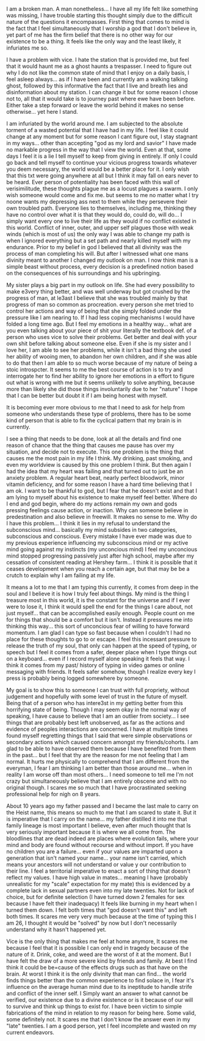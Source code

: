 I am a broken man. A man nonetheless… I have all my life felt like something was missing, I have trouble starting this thought simply due to the difficult nature of the questions it encompasses. First thing that comes to mind is the fact that I feel simultaneously that I worship a god that I don't believe in, yet part of me has the firm belief that there is no other way for our existence to be a thing. It feels like the only way and the least likely, it infuriates me so. 

I have a problem with vice. I hate the station that is provided me, but feel that it would haunt me as a ghost haunts a trespasser. I need to figure out why I do not like the common state of mind that I enjoy on a daily basis, I feel asleep always... as if I have been and currently am a walking talking ghost, followed by this informative the fact that I live and breath lies and disinformation about my station. I can change it but for some reason I chose not to, all that it would take is to journey past where ewe have been before. Either take a step forward or leave the world behind it makes no sense otherwise... yet here I stand. 

I am infuriated by the world around me. I am subjected to the absolute torment of a wasted potential that I have had in my life. I feel like it could change at any moment but for some reason I cant figure out, I stay stagnant in my ways... other than accepting "god as my lord and savior" I have made no markable progress in the way that I view the world. Even at that, some days I feel it is a lie I tell myself to keep from giving in entirely. If only I could go back and tell myself to continue your vicious progress towards whatever you deem necessary, the world would be a better place for it. I only wish that this txt were going anywhere at all but I think it may fall on ears never to be heard. Ever person of potentiality has been faced with this wall of verisimilitude, these thoughts plague me as a locust plagues a swarm. I only wish someone would come and fix me. but seems to me no matter what I try noone wants my depressing ass next to them while they persevere their own troubled path. Everyone lies to themselves, including me, thinking they have  no control over what it is that they would do, could do, will do... I simply want every one to live their life as they would if no conflict existed in this world. Conflict of inner, outer, and upper self plagues those with weak winds (which is most of us) the only way I was able to change my path is when I ignored everything but a set path and nearly killed myself with my endurance. Prior to my belief in god I believed that all divinity was the process of man completing his will. But after I witnessed what one mans divinity meant to another I changed my outlook on man. I now think man is a simple beast without process, every decision is a predefined notion  based on the consequences of his surroundings and his upbringing. 

My sister plays a big part in my outlook on life. She had every possibility to make e3very thing better, and was well underway but got crushed by the progress of man, at le3ast I believe that she was troubled mainly by that progress of man so common as procreation. every person she met tried to control her actions and way of being that she simply folded under the pressure like I am nearing to. If I had less coping mechanisms I would have folded a long time ago. But I feel my emotions in a healthy way... what are you even talking about your piece of shit your literally the textbook def. of a person who uses vice to solve their problems. Get better and deal with your own shit before talking about someone else. Even if she is my sister and I love her, I am able to see her problems, while it isn't a bad thing she used her ability of wooing men, to abandon her own children, and if she was able to do that then I am able to so much worse because of my nature of being a stoic introspcter. It seems to me the best course of action is to try and interrogate her to find  her ability to ignore her emotions in a effort to figure out what is wrong with me but it seems unlikely to solve anything, because more than likely she did those things involuntarily due to her "nature" I hope that I can be better but doubt it if I am being honest with myself. 

It is becoming ever more obvious to me that I need to ask for help from someone who understands these type of problems, there has to be some kind of person that is able to fix the cyclical pattern that my brain is in currently. 

I see a thing that needs to be done, look at all the details and find one reason of chance that the thing that causes  me pause has over my situation, and decide not to execute. This  one problem is the thing that causes me the most pain in my life I think. My drinking, past smoking, and even my worldview is caused by this one problem I think. But then again I had the idea that my heart was failing and that turned out to just be an anxiety problem. A regular heart beat, nearly perfect bloodwork, minor vitamin deficiency, and for some reason I have a hard time believing that I am ok. I want to be thankful to god, but I fear that he doesn't exist and that I am lying to myself about his existence to make myself feel better. Where do I end and god begin, where do my actions remain my own and gods pressing feelings cause action, or inaction. Why can someone believe in predestination and also believe in freewill. It makes no sense to me. Why do I have this problem... I think it lies in my refusal to understand the subconscious mind... basically my mind subsides in two categories, subconscious and conscious. Every mistake I have ever made was due to my previous experience influencing my subconscious mind or my active mind going against my instincts (my unconcious mind) I feel my unconcious mind stopped progressing passively just after high school, maybe after my cessation of consistent reading at Hershey farm... I think it is possible that it ceases development when you reach a certain age, but that may be be a crutch to explain why I am failing at my life. 

It means a lot to me that I am typing this currently, it comes from deep in the soul and I believe it is how I truly feel about things. My mind is the thing I treasure most in this world, it is the constant for the universe and if I ever were to lose it, I think it would spell the end for the things I care about, not just myself... that can be accomplished easily enough. People count on me for things that should be a comfort but it isn't. Instead it pressures me into thinking this way... this sort of unconcious fear of willing to have forward momentum. I am glad I can type so fast because when I couldn't I had no place for these thoughts to go to or escape. I feel this incessant pressure to release the truth of my soul, that only can happen at the speed of typing,  or speech but I feel it comes from a safer, deeper place when I type things out on a keyboard... even if I record myself alone speaking it feels that way. I think it comes from my past/ history of typing in video games or online messaging with friends. It feels safer somehow, though I realize every key I press is probably being logged somewhere by someone. 

My goal is to show this to someone I can trust with full propriety, without judgement and hopefully with some level of trust in the future of myself. Being that of a person who has intere3st in my getting better from this horrifying state of being. Though I may seem okay in the normal way of speaking, I have cause to believe that I am an outlier from society... I see things that are probably best left unobserved, as far as the actions and evidence of peoples interactions are concerned. I have at multiple times found myself regretting things that I said that were simple observations or secondary actions which caused concern amongst my friends/cohorts. I am glad to be able to have observed them because I have benefited from them in the past... but I feel that thy are the reason for me not feeling that I am normal. It hurts me physically to comprehend that I am different from the everyman, I fear I am thinking I am better than those around me... when in reality I am worse off than most others... I need someone to tell me I'm not crazy but simultaneously believe that I am entirely obscene and with no original though. I scares me so much that I have procrastinated seeking professional help for nigh on 8 years. 

About 10 years ago my father passed and I became the last male to carry on the Heist name, this means so much to me that I am scared to state it. But it is imperative that I carry on the name... my father distilled it into me that family lineage is most important I believe, even after much thought that Is very seriously important because it is where we all come from. The bloodlines that are dead indeed are places where evolution fails, where your mind and body are found without recourse and without import. If you have no children you are a failure... even if your values are imparted upon a generation that isn't named your name... your name isn't carried, which means your ancestors will not understand or value y our contribution to their line. I feel a territorial imperative to enact a sort of thing that doesn't reflect my values. I have high value in mates... meaning I have (probably unrealistic for my "scale" expectation for my mate) this is evidenced by a complete lack in sexual partners even into my late twenties. Not for lack of choice, but for definite selection (I have turned down 2 females for sex because I have felt their inadequacy) It feels like burning in my heart when I turned them down. I felt both times that "god doesn't want this" and left both times. It scares me very very much because at the time of typing this I am 26, I thought it would be "solved" by now but I don't necessarily understand why it hasn't happened yet. 

Vice is the only thing that makes me feel at home anymore, It scares me because I feel that it is possible I can only end in tragedy because of the nature of it. Drink, coke, and weed are the worst of it at the moment. But I have felt the draw of a more severe kind by friends and family. At best I find think it could be be=cause of the effects drugs such as that have on the brain. At worst I think it is the only divinity that man can find... the world finds things better than the common experience to find solace in, I fear it's influence on the average human mind due to its ineptitude to handle strife and conflict of the inner self. I Simply want an answer to what cannot be verified, our existence due to a divine existence or is it because of our will to survive and think up things to exist for. I have been victim to simple fabrications of the mind in relation to my reason for being here. Some valid, some definitely not. It scares me that I don't know the answer even in my "late" twenties. I am a good person, yet I feel incomplete and wasted on my current endeavors. 
